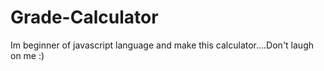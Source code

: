 # Grade-Calculator
Im beginner of javascript language and make this calculator....Don't laugh on me :)
